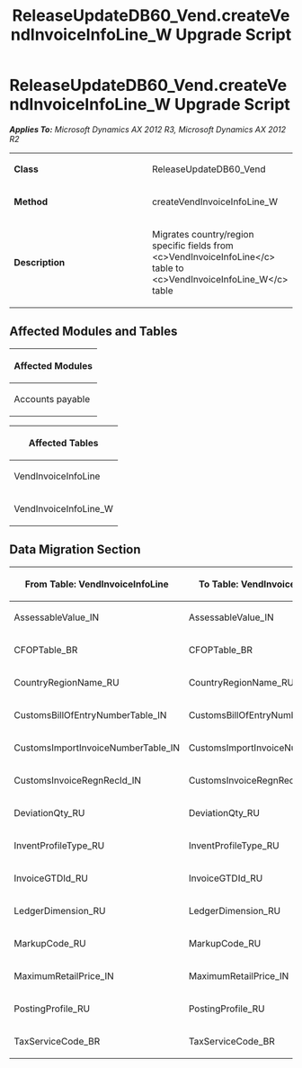﻿---
title: ReleaseUpdateDB60_Vend.createVendInvoiceInfoLine_W Upgrade Script
TOCTitle: ReleaseUpdateDB60_Vend.createVendInvoiceInfoLine_W Upgrade Script
ms:assetid: 46d4cd3e-0eec-d2b4-256d-38ed42c5756d
ms:mtpsurl: https://msdn.microsoft.com/en-us/library/JJ718972(v=AX.60)
ms:contentKeyID: 49708006
ms.date: 05/18/2015
mtps_version: v=AX.60
---

# ReleaseUpdateDB60\_Vend.createVendInvoiceInfoLine\_W Upgrade Script 


_**Applies To:** Microsoft Dynamics AX 2012 R3, Microsoft Dynamics AX 2012 R2_

<table>
<colgroup>
<col style="width: 50%" />
<col style="width: 50%" />
</colgroup>
<tbody>
<tr class="odd">
<td><p><strong>Class</strong></p></td>
<td><p>ReleaseUpdateDB60_Vend</p></td>
</tr>
<tr class="even">
<td><p><strong>Method</strong></p></td>
<td><p>createVendInvoiceInfoLine_W</p></td>
</tr>
<tr class="odd">
<td><p><strong>Description</strong></p></td>
<td><p>Migrates country/region specific fields from &lt;c&gt;VendInvoiceInfoLine&lt;/c&gt; table to &lt;c&gt;VendInvoiceInfoLine_W&lt;/c&gt; table</p></td>
</tr>
</tbody>
</table>


## Affected Modules and Tables

<table>
<colgroup>
<col style="width: 100%" />
</colgroup>
<thead>
<tr class="header">
<th><p>Affected Modules</p></th>
</tr>
</thead>
<tbody>
<tr class="odd">
<td><p>Accounts payable</p></td>
</tr>
</tbody>
</table>


<table>
<colgroup>
<col style="width: 100%" />
</colgroup>
<thead>
<tr class="header">
<th><p>Affected Tables</p></th>
</tr>
</thead>
<tbody>
<tr class="odd">
<td><p>VendInvoiceInfoLine</p></td>
</tr>
<tr class="even">
<td><p>VendInvoiceInfoLine_W</p></td>
</tr>
</tbody>
</table>


## Data Migration Section

<table>
<colgroup>
<col style="width: 50%" />
<col style="width: 50%" />
</colgroup>
<thead>
<tr class="header">
<th><p>From Table: VendInvoiceInfoLine</p></th>
<th><p>To Table: VendInvoiceInfoLine_W</p></th>
</tr>
</thead>
<tbody>
<tr class="odd">
<td><p>AssessableValue_IN</p></td>
<td><p>AssessableValue_IN</p></td>
</tr>
<tr class="even">
<td><p>CFOPTable_BR</p></td>
<td><p>CFOPTable_BR</p></td>
</tr>
<tr class="odd">
<td><p>CountryRegionName_RU</p></td>
<td><p>CountryRegionName_RU</p></td>
</tr>
<tr class="even">
<td><p>CustomsBillOfEntryNumberTable_IN</p></td>
<td><p>CustomsBillOfEntryNumberTable_IN</p></td>
</tr>
<tr class="odd">
<td><p>CustomsImportInvoiceNumberTable_IN</p></td>
<td><p>CustomsImportInvoiceNumberTable_IN</p></td>
</tr>
<tr class="even">
<td><p>CustomsInvoiceRegnRecId_IN</p></td>
<td><p>CustomsInvoiceRegnRecId_IN</p></td>
</tr>
<tr class="odd">
<td><p>DeviationQty_RU</p></td>
<td><p>DeviationQty_RU</p></td>
</tr>
<tr class="even">
<td><p>InventProfileType_RU</p></td>
<td><p>InventProfileType_RU</p></td>
</tr>
<tr class="odd">
<td><p>InvoiceGTDId_RU</p></td>
<td><p>InvoiceGTDId_RU</p></td>
</tr>
<tr class="even">
<td><p>LedgerDimension_RU</p></td>
<td><p>LedgerDimension_RU</p></td>
</tr>
<tr class="odd">
<td><p>MarkupCode_RU</p></td>
<td><p>MarkupCode_RU</p></td>
</tr>
<tr class="even">
<td><p>MaximumRetailPrice_IN</p></td>
<td><p>MaximumRetailPrice_IN</p></td>
</tr>
<tr class="odd">
<td><p>PostingProfile_RU</p></td>
<td><p>PostingProfile_RU</p></td>
</tr>
<tr class="even">
<td><p>TaxServiceCode_BR</p></td>
<td><p>TaxServiceCode_BR</p></td>
</tr>
</tbody>
</table>

  


